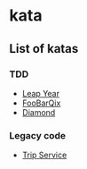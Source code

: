 # kata

## [](https://github.com/fabremx/kata#list-of-katas)List of katas

### TDD

-   [Leap Year](https://github.com/fabremx/Kata/tree/master/src/LeapYear)
-   [FooBarQix](https://github.com/fabremx/Kata/tree/master/src/FooBarQix)
-   [Diamond](https://github.com/fabremx/Kata/tree/master/src/Diamond)

### Legacy code

-   [Trip Service](https://github.com/fabremx/Kata/tree/master/src/TripService)